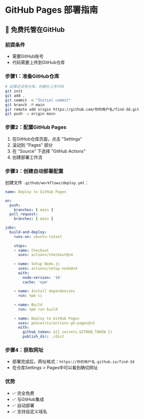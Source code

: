 # GitHub Pages 部署指南

## 🚀 免费托管在GitHub

### 前提条件
- 需要GitHub账号
- 代码需要上传到GitHub仓库

### 步骤1：准备GitHub仓库
```bash
# 如果还没有仓库，创建并上传代码
git init
git add .
git commit -m "Initial commit"
git branch -M main
git remote add origin https://github.com/你的用户名/find-3d.git
git push -u origin main
```

### 步骤2：配置GitHub Pages
1. 在GitHub仓库页面，点击 "Settings"
2. 滚动到 "Pages" 部分
3. 在 "Source" 下选择 "GitHub Actions"
4. 创建部署工作流

### 步骤3：创建自动部署配置
创建文件 `.github/workflows/deploy.yml`：

```yaml
name: Deploy to GitHub Pages

on:
  push:
    branches: [ main ]
  pull_request:
    branches: [ main ]

jobs:
  build-and-deploy:
    runs-on: ubuntu-latest
    
    steps:
    - name: Checkout
      uses: actions/checkout@v4
      
    - name: Setup Node.js
      uses: actions/setup-node@v4
      with:
        node-version: '18'
        cache: 'npm'
        
    - name: Install dependencies
      run: npm ci
      
    - name: Build
      run: npm run build
      
    - name: Deploy to GitHub Pages
      uses: peaceiris/actions-gh-pages@v3
      with:
        github_token: ${{ secrets.GITHUB_TOKEN }}
        publish_dir: ./dist
```

### 步骤4：获取网址
- 部署完成后，网址格式：`https://你的用户名.github.io/find-3d`
- 在仓库Settings > Pages中可以看到确切网址

### 优势
- ✅ 完全免费
- ✅ 与GitHub集成
- ✅ 自动部署
- ✅ 支持自定义域名